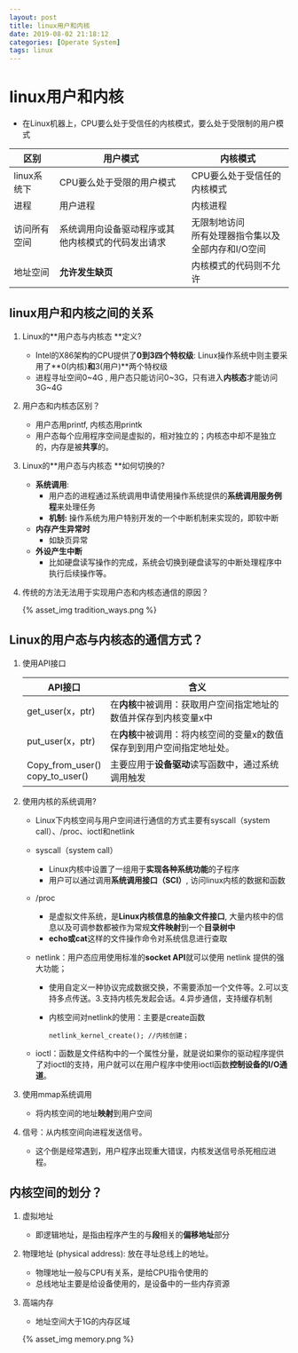 ```yaml
---
layout: post
title: linux用户和内核
date: 2019-08-02 21:18:12
categories: [Operate System]
tags: linux
---
```


#  linux用户和内核

+ 在Linux机器上，CPU要么处于受信任的内核模式，要么处于受限制的用户模式

| 区别         | 用户模式                                           | 内核模式                                                |
| ------------ | -------------------------------------------------- | ------------------------------------------------------- |
| linux系统下  | CPU要么处于受限的用户模式                          | CPU要么处于受信任的内核模式                             |
| 进程         | 用户进程                                           | 内核进程                                                |
| 访问所有空间 | 系统调用向设备驱动程序或其他内核模式的代码发出请求 | 无限制地访问<br />所有处理器指令集以及全部内存和I/O空间 |
| 地址空间     | **允许发生缺页**                                   | 内核模式的代码则不允许                                  |



## linux用户和内核之间的关系

1. Linux的**用户态与内核态 **定义?
   - Intel的X86架构的CPU提供了**0到3四个特权级**: Linux操作系统中则主要采用了**0(内核)**和**3(用户)**两个特权级
   - 进程寻址空间0~4G , 用户态只能访问0~3G，只有进入**内核态**才能访问3G~4G  
   
2. 用户态和内核态区别？
   
   + 用户态用printf, 内核态用printk
   + 用户态每个应用程序空间是虚拟的，相对独立的；内核态中却不是独立的，内存是被**共享**的。
   
3. Linux的**用户态与内核态 **如何切换的?

   - **系统调用**:
     - 用户态的进程通过系统调用申请使用操作系统提供的**系统调用服务例程**来处理任务
     - **机制:** 操作系统为用户特别开发的一个中断机制来实现的，即软中断
   - **内存产生异常时**
     - 如缺页异常
   - **外设产生中断**
     - 比如硬盘读写操作的完成，系统会切换到硬盘读写的中断处理程序中执行后续操作等。   

4. 传统的方法无法用于实现用户态和内核态通信的原因？

   {% asset_img tradition_ways.png %}

## Linux的用户态与内核态的通信方式？

1. 使用API接口

   

   | API接口                              | 含义                                                         |
   | ------------------------------------ | ------------------------------------------------------------ |
   | get_user(x，ptr)                     | 在**内核**中被调用：获取用户空间指定地址的数值并保存到内核变量x中 |
   | put_user(x，ptr)                     | 在**内核**中被调用：将内核空间的变量x的数值保存到到用户空间指定地址处。 |
   | Copy_from_user()<br />copy_to_user() | 主要应用于**设备驱动**读写函数中，通过系统调用触发           |

   

2. 使用内核的系统调用?

   - Linux下内核空间与用户空间进行通信的方式主要有syscall（system call）、/proc、ioctl和netlink

   - syscall（system call）
     - Linux内核中设置了一组用于**实现各种系统功能**的子程序
     - 用户可以通过调用**系统调用接口（SCI）**, 访问linux内核的数据和函数
     
   - /proc 
     - 是虚拟文件系统，是**Linux内核信息的抽象文件接口**, 大量内核中的信息以及可调参数都被作为常规**文件映射**到一个**目录树中**
     - **echo或cat**这样的文件操作命令对系统信息进行查取
     
   - netlink：用户态应用使用标准的**socket API**就可以使用 netlink 提供的强大功能；

     + 使用自定义一种协议完成数据交换，不需要添加一个文件等。2.可以支持多点传送。3.支持内核先发起会话。4.异步通信，支持缓存机制

     + 内核空间对netlink的使用：主要是create函数

       ```
       netlink_kernel_create();	//内核创建；
       ```

   - ioctl：函数是文件结构中的一个属性分量，就是说如果你的驱动程序提供了对ioctl的支持，用户就可以在用户程序中使用ioctl函数**控制设备的I/O通道**。

3. 使用mmap系统调用

   + 将内核空间的地址**映射**到用户空间

4. 信号：从内核空间向进程发送信号。

   + 这个倒是经常遇到，用户程序出现重大错误，内核发送信号杀死相应进程。

## 内核空间的划分？

1. 虚拟地址

   + 即逻辑地址，是指由程序产生的与**段**相关的**偏移地址**部分

2. 物理地址 (physical address): 放在寻址总线上的地址。

   +  物理地址一般与CPU有关系，是给CPU指令使用的
   + 总线地址主要是给设备使用的，是设备中的一些内存资源

3. 高端内存

   + 地址空间大于1G的内存区域

   {% asset_img memory.png %}